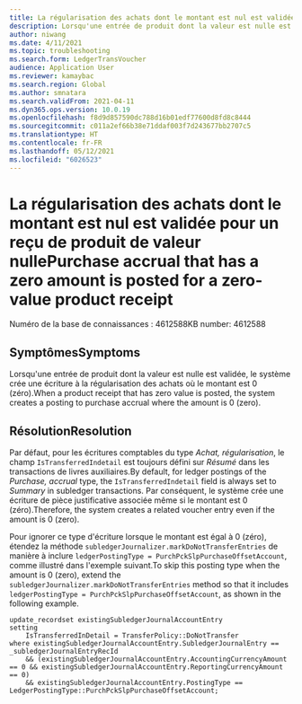 ```yaml
---
title: La régularisation des achats dont le montant est nul est validée pour un reçu de produit de valeur nulle
description: Lorsqu'une entrée de produit dont la valeur est nulle est validée, le système crée une écriture à la régularisation des achats où le montant est 0 (zéro).
author: niwang
ms.date: 4/11/2021
ms.topic: troubleshooting
ms.search.form: LedgerTransVoucher
audience: Application User
ms.reviewer: kamaybac
ms.search.region: Global
ms.author: smnatara
ms.search.validFrom: 2021-04-11
ms.dyn365.ops.version: 10.0.19
ms.openlocfilehash: f8d9d857590dc788d16b01edf77600d8fd8c8444
ms.sourcegitcommit: c011a2ef66b38e71ddaf003f7d243677bb2707c5
ms.translationtype: HT
ms.contentlocale: fr-FR
ms.lasthandoff: 05/12/2021
ms.locfileid: "6026523"
---
```

# <a name="purchase-accrual-that-has-a-zero-amount-is-posted-for-a-zero-value-product-receipt"></a><span data-ttu-id="096eb-103">La régularisation des achats dont le montant est nul est validée pour un reçu de produit de valeur nulle</span><span class="sxs-lookup"><span data-stu-id="096eb-103">Purchase accrual that has a zero amount is posted for a zero-value product receipt</span></span>

<span data-ttu-id="096eb-104">Numéro de la base de connaissances : 4612588</span><span class="sxs-lookup"><span data-stu-id="096eb-104">KB number: 4612588</span></span>

## <a name="symptoms"></a><span data-ttu-id="096eb-105">Symptômes</span><span class="sxs-lookup"><span data-stu-id="096eb-105">Symptoms</span></span>

<span data-ttu-id="096eb-106">Lorsqu'une entrée de produit dont la valeur est nulle est validée, le système crée une écriture à la régularisation des achats où le montant est 0 (zéro).</span><span class="sxs-lookup"><span data-stu-id="096eb-106">When a product receipt that has zero value is posted, the system creates a posting to purchase accrual where the amount is 0 (zero).</span></span>

## <a name="resolution"></a><span data-ttu-id="096eb-107">Résolution</span><span class="sxs-lookup"><span data-stu-id="096eb-107">Resolution</span></span>

<span data-ttu-id="096eb-108">Par défaut, pour les écritures comptables du type *Achat, régularisation*, le champ `IsTransferredIndetail` est toujours défini sur *Résumé* dans les transactions de livres auxiliaires.</span><span class="sxs-lookup"><span data-stu-id="096eb-108">By default, for ledger postings of the *Purchase, accrual* type, the `IsTransferredIndetail` field is always set to *Summary* in subledger transactions.</span></span> <span data-ttu-id="096eb-109">Par conséquent, le système crée une écriture de pièce justificative associée même si le montant est 0 (zéro).</span><span class="sxs-lookup"><span data-stu-id="096eb-109">Therefore, the system creates a related voucher entry even if the amount is 0 (zero).</span></span>

<span data-ttu-id="096eb-110">Pour ignorer ce type d'écriture lorsque le montant est égal à 0 (zéro), étendez la méthode `subledgerJournalizer.markDoNotTransferEntries` de manière à inclure `ledgerPostingType = PurchPckSlpPurchaseOffsetAccount`, comme illustré dans l'exemple suivant.</span><span class="sxs-lookup"><span data-stu-id="096eb-110">To skip this posting type when the amount is 0 (zero), extend the `subledgerJournalizer.markDoNotTransferEntries` method so that it includes `ledgerPostingType = PurchPckSlpPurchaseOffsetAccount`, as shown in the following example.</span></span>

```xpp
update_recordset existingSubledgerJournalAccountEntry
setting
    IsTransferredInDetail = TransferPolicy::DoNotTransfer
where existingSubledgerJournalAccountEntry.SubledgerJournalEntry == _subledgerJournalEntryRecId
    && (existingSubledgerJournalAccountEntry.AccountingCurrencyAmount == 0 && existingSubledgerJournalAccountEntry.ReportingCurrencyAmount == 0)
    && existingSubledgerJournalAccountEntry.PostingType == LedgerPostingType::PurchPckSlpPurchaseOffsetAccount;
```
